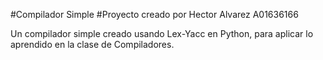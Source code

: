 #Compilador Simple
#Proyecto creado por Hector Alvarez A01636166

Un compilador simple creado usando Lex-Yacc en Python, para aplicar lo aprendido en la clase de Compiladores. 